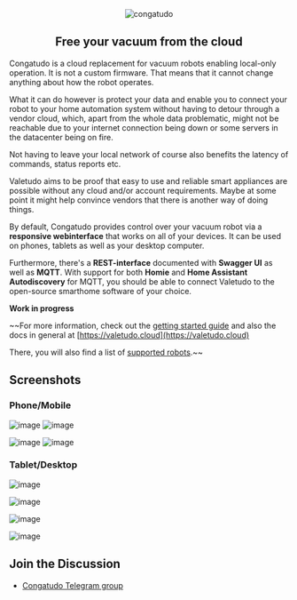 <div align="center">
    <img src="https://raw.githubusercontent.com/congatudo/Congatudo/master/assets/logo/congatudo_logo_with_name.png" alt="congatudo">
    <p align="center"><h2>Free your vacuum from the cloud</h2></p>
</div>

Congatudo is a cloud replacement for vacuum robots enabling local-only operation. It is not a custom firmware.
That means that it cannot change anything about how the robot operates.

What it can do however is protect your data and enable you to connect your robot
to your home automation system without having to detour through a vendor cloud, which,
apart from the whole data problematic, might not be reachable due to your internet connection
being down or some servers in the datacenter being on fire.

Not having to leave your local network of course also benefits the latency of commands, status reports etc.

Valetudo aims to be proof that easy to use and reliable smart appliances are possible without any cloud and/or account requirements.
Maybe at some point it might help convince vendors that there is another way of doing things.

By default, Congatudo provides control over your vacuum robot via a **responsive webinterface** that works on all of your devices.
It can be used on phones, tablets as well as your desktop computer.


Furthermore, there's a **REST-interface** documented with **Swagger UI** as well as **MQTT**.
With support for both **Homie** and **Home Assistant Autodiscovery** for MQTT, you should be able to connect Valetudo to
the open-source smarthome software of your choice.

**Work in progress**

~~For more information, check out the [getting started guide](https://valetudo.cloud/pages/general/getting-started.html) 
and also the docs in general at [https://valetudo.cloud](https://valetudo.cloud)

There, you will also find a list of [supported robots](https://valetudo.cloud/pages/general/supported-robots.html).~~

## Screenshots

### Phone/Mobile
![image](https://user-images.githubusercontent.com/974410/143459816-0a5fb9e5-d690-483e-99b0-84c76ef11eaf.png)
![image](https://user-images.githubusercontent.com/974410/143459878-184c7336-002c-4e04-a706-215499338fce.png)

![image](https://user-images.githubusercontent.com/974410/152567792-73e4ba52-f39b-44fd-a0ae-18a5c4115e7f.png)
![image](https://user-images.githubusercontent.com/974410/152567884-b4c06af8-3bfe-4c12-976e-2e424f86df56.png)

### Tablet/Desktop

![image](https://user-images.githubusercontent.com/974410/152569273-23c4ee7e-310b-40f7-8762-eed661547dff.png)

![image](https://user-images.githubusercontent.com/974410/152568144-4b237999-4373-44e3-9b29-b6498d7db81e.png)

![image](https://user-images.githubusercontent.com/974410/152568471-c111328b-b3d5-4ea8-9a1f-21bb5ae987ca.png)

![image](https://user-images.githubusercontent.com/974410/138562111-3cbfe03c-7a19-4e57-9bfb-6b872239f432.png)


## Join the Discussion
* [Congatudo Telegram group](https://t.me/congatudo)
